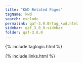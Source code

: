 ```yaml
---
title: "KWD Related Pages"
tagName: kwd
search: exclude
permalink: qaf-3.0.0/tag_kwd.html
sidebar: qaf_3_0_0-sidebar
folder: qaf-3.0.0
---
```

{% include taglogic.html %}

{% include links.html %}
